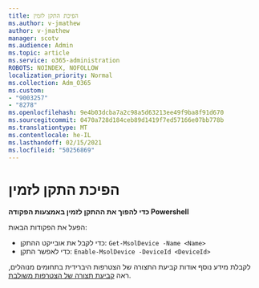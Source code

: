 ```yaml
---
title: הפיכת התקן לזמין
ms.author: v-jmathew
author: v-jmathew
manager: scotv
ms.audience: Admin
ms.topic: article
ms.service: o365-administration
ROBOTS: NOINDEX, NOFOLLOW
localization_priority: Normal
ms.collection: Adm_O365
ms.custom:
- "9003257"
- "8278"
ms.openlocfilehash: 9e4b03dcba7a2c98a5d63213ee49f9ba8f91d670
ms.sourcegitcommit: 0470a728d184ceb89d1419f7ed57166e07bb778b
ms.translationtype: MT
ms.contentlocale: he-IL
ms.lasthandoff: 02/15/2021
ms.locfileid: "50256869"
---
```

# <a name="enable-device"></a>הפיכת התקן לזמין

**כדי להפוך את ההתקן לזמין באמצעות הפקודה Powershell**

הפעל את הפקודות הבאות:

- כדי לקבל את אובייקט ההתקן: `Get-MsolDevice -Name <Name>`
- כדי לאפשר התקן: `Enable-MsolDevice -DeviceId <DeviceId>`

לקבלת מידע נוסף אודות קביעת התצורה של הצטרפות היברידית בתחומים מנוהלים, ראה [קביעת תצורה של הצטרפות משולבת](https://docs.microsoft.com/azure/active-directory/devices/hybrid-azuread-join-managed-domains).
